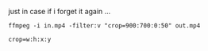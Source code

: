 just in case if i forget it again ...

```
ffmpeg -i in.mp4 -filter:v "crop=900:700:0:50" out.mp4
```
```
crop=w:h:x:y
```

